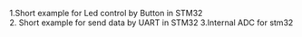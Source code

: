 1.Short example for Led control by Button in STM32  
2. Short example for send data by UART in STM32
3.Internal ADC for stm32
